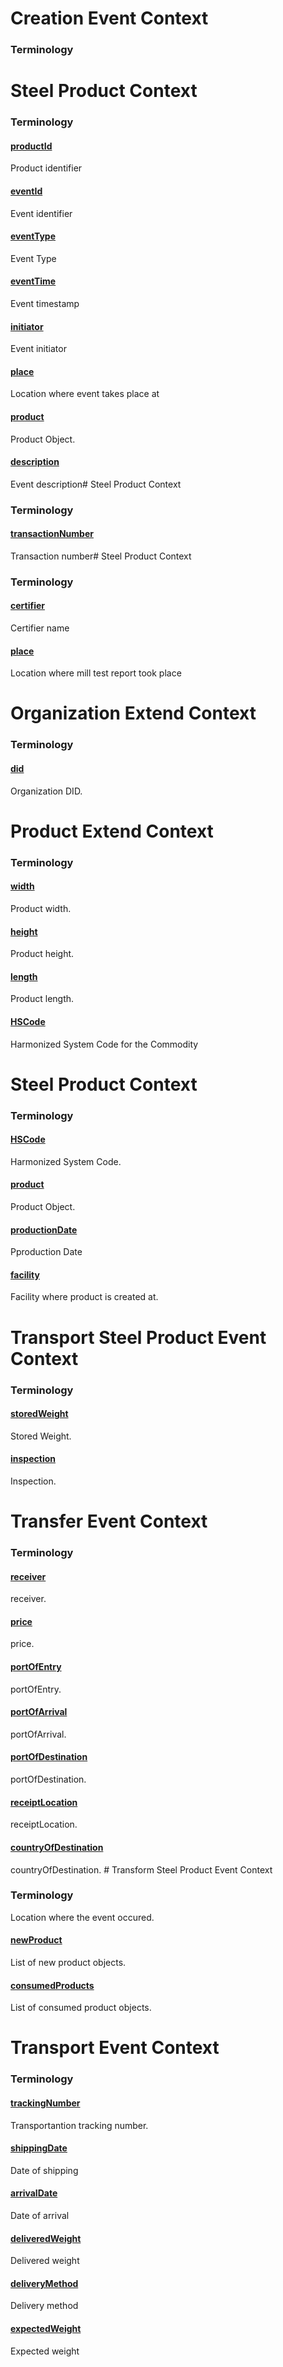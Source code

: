 # Creation Event Context

### Terminology
# Steel Product Context <a name="EventCredential"></a>

### Terminology

<h4 id="productId"><a href="#productId">productId</a></h4>

Product identifier

<h4 id="eventId"><a href="#eventId">eventId</a></h4>

Event identifier

<h4 id="eventType"><a href="#eventType">eventType</a></h4>

Event Type

<h4 id="eventTime"><a href="#eventTime">eventTime</a></h4>

Event timestamp

<h4 id="initiator"><a href="#initiator">initiator</a></h4>

Event initiator

<h4 id="place"><a href="#place">place</a></h4>

Location where event takes place at

<h4 id="product"><a href="#product">product</a></h4>

Product Object.

<h4 id="description"><a href="#description">description</a></h4>

Event description# Steel Product Context <a name="inbond-extend"></a>

### Terminology

<h4 id="transactionNumber"><a href="#transactionNumber">transactionNumber</a></h4>

Transaction number# Steel Product Context <a name="ExtMillTestReport"></a>

### Terminology

<h4 id="certifier"><a href="#certifier">certifier</a></h4>

Certifier name

<h4 id="place"><a href="#place">place</a></h4>

Location where mill test report took place
# Organization Extend Context <a name="ExtOrganization"></a>

### Terminology

<h4 id="did"><a href="#did">did</a></h4>

Organization DID.
# Product Extend Context <a name="ExtProduct"></a>

### Terminology

<h4 id="width"><a href="#width">width</a></h4>

Product width.

<h4 id="height"><a href="#height">height</a></h4>

Product height.

<h4 id="length"><a href="#length">length</a></h4>

Product length.

<h4 id="HSCode"><a href="#HSCode">HSCode</a></h4>

Harmonized System Code for the Commodity
# Steel Product Context <a name="ExtSteelProduct"></a>

### Terminology

<h4 id="HSCode"><a href="#HSCode">HSCode</a></h4>

Harmonized System Code.

<h4 id="product"><a href="#product">product</a></h4>

Product Object.

<h4 id="productionDate"><a href="#productionDate">productionDate</a></h4>

Pproduction Date

<h4 id="facility"><a href="#facility">facility</a></h4>

Facility where product is created at.
# Transport Steel Product Event Context

### Terminology

<h4 id="storedWeight"><a href="#storedWeight">storedWeight</a></h4>

Stored Weight.

<h4 id="inspection"><a href="#inspection">inspection</a></h4>

Inspection.
# Transfer Event Context <a name="TransferEventCredential"></a>

### Terminology

<h4 id="receiver"><a href="#receiver">receiver</a></h4>

receiver. 

<h4 id="price"><a href="#price">price</a></h4>

price. 

<h4 id="portOfEntry"><a href="#portOfEntry">portOfEntry</a></h4>

portOfEntry. 

<h4 id="portOfArrival"><a href="#portOfArrival">portOfArrival</a></h4>

portOfArrival. 

<h4 id="portOfDestination"><a href="#portOfDestination">portOfDestination</a></h4>

portOfDestination. 

<h4 id="receiptLocation"><a href="#receiptLocation">receiptLocation</a></h4>

receiptLocation. 

<h4 id="countryOfDestination"><a href="#countryOfDestination">countryOfDestination</a></h4>

countryOfDestination. # Transform Steel Product Event Context <a name="TransformEventCredential"></a>

### Terminology

Location where the event occured.

<h4 id="newProduct"><a href="#newProduct">newProduct</a></h4>

List of new product objects. 

<h4 id="consumedProducts"><a href="#consumedProducts">consumedProducts</a></h4>

List of consumed product objects.
# Transport Event Context <a name="TransportEventCredential"></a>

### Terminology

<h4 id="trackingNumber"><a href="#trackingNumber">trackingNumber</a></h4>

Transportantion tracking number. 

<h4 id="shippingDate"><a href="#shippingDate">shippingDate</a></h4>

Date of shipping

<h4 id="arrivalDate"><a href="#arrivalDate">arrivalDate</a></h4>

Date of arrival 

<h4 id="deliveredWeight"><a href="#deliveredWeight">deliveredWeight</a></h4>

Delivered weight

<h4 id="deliveryMethod"><a href="#deliveryMethod">deliveryMethod</a></h4>

Delivery method

<h4 id="expectedWeight"><a href="#expectedWeight">expectedWeight</a></h4>

Expected weight
